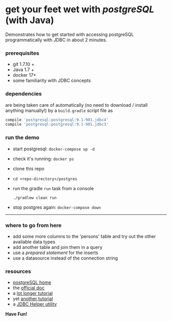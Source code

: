 # get your feet wet with *postgreSQL* (with Java)   

Demonstrates how to get started with accessing postgreSQL programmatically with JDBC in about 2 minutes.



### prerequisites

* git 1.7.10 +
* Java 1.7 +
* docker 17+
* some familiarity with JDBC concepts

### dependencies

are being taken care of automatically (no need to download / install anything manually!) by a `build.gradle` script file as

```gradle
compile 'postgresql:postgresql:9.1-901.jdbc4'
compile 'postgresql:postgresql:9.1-901.jdbc3'
```


### run the demo

* start postgresql: `docker-compose up -d`
* check it's running: `docker ps`
* clone this repo
* `cd <repo-directory>/postgres`
* run the gradle `run` task from a console

    `./gradlew clean run`

* stop postgres again: `docker-compose down`

___

### where to go from here


* add some more columns to the 'persons' table and try out the other available data types
* add another table and join them in a query
* use a _prepared statement_ for the inserts
* use a datasource instead of the connection string


### resources

* [postgreSQL home](http://www.postgresql.org/)
* the [official doc](http://www.postgresql.org/docs/9.1/interactive/index.html)
* a [lot longer tutorial](http://zetcode.com/db/postgresqljavatutorial/)
* yet [another tutorial](http://www.tutorialspoint.com/postgresql/postgresql_java.htm)
* a [JDBC Helper utility](http://commons.apache.org/proper/commons-dbutils/)  


**Have Fun!**
